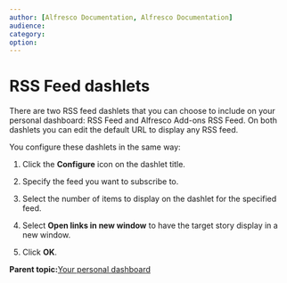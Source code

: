 ```yaml
---
author: [Alfresco Documentation, Alfresco Documentation]
audience: 
category: 
option: 
---
```


# RSS Feed dashlets

There are two RSS feed dashlets that you can choose to include on your personal dashboard: RSS Feed and Alfresco Add-ons RSS Feed. On both dashlets you can edit the default URL to display any RSS feed.

You configure these dashlets in the same way:

1.  Click the **Configure** icon on the dashlet title.

2.  Specify the feed you want to subscribe to.

3.  Select the number of items to display on the dashlet for the specified feed.

4.  Select **Open links in new window** to have the target story display in a new window.

5.  Click **OK**.


**Parent topic:**[Your personal dashboard](../concepts/dashboard-use.md)

